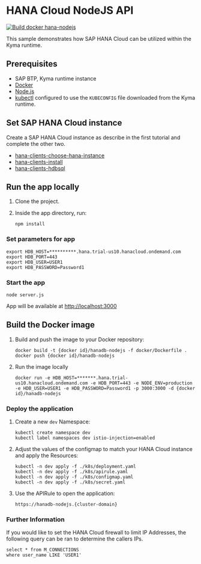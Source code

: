 # HANA Cloud NodeJS API

[![Build docker hana-nodejs](https://github.com/SAP-samples/kyma-runtime-extension-samples/actions/workflows/build-docker-hana-nodejs.yml/badge.svg?branch=main)](https://github.com/SAP-samples/kyma-runtime-extension-samples/actions/workflows/build-docker-hana-nodejs.yml)

This sample demonstrates how SAP HANA Cloud can be utilized within the Kyma runtime.

## Prerequisites

- SAP BTP, Kyma runtime instance
- [Docker](https://www.docker.com/)
- [Node.js](https://nodejs.org/en/)
- [kubectl](https://kubernetes.io/docs/tasks/tools/install-kubectl/) configured to use the `KUBECONFIG` file downloaded from the Kyma runtime.

## Set SAP HANA Cloud instance

Create a SAP HANA Cloud instance as describe in the first tutorial and complete the other two.

- [hana-clients-choose-hana-instance](https://developers.sap.com/tutorials/hana-clients-choose-hana-instance.html)
- [hana-clients-install](https://developers.sap.com/tutorials/hana-clients-install.html)
- [hana-clients-hdbsql](https://developers.sap.com/tutorials/hana-clients-hdbsql.html)

## Run the app locally

1. Clone the project.

2. Inside the app directory, run:

   ```shell
   npm install
   ```

### Set parameters for app

```shell
export HDB_HOST=**********.hana.trial-us10.hanacloud.ondemand.com
export HDB_PORT=443
export HDB_USER=USER1
export HDB_PASSWORD=Password1
```

### Start the app

```shell
node server.js
```

App will be available at [http://localhost:3000](http://localhost:3000)

## Build the Docker image

1. Build and push the image to your Docker repository:

   ```shell
   docker build -t {docker id}/hanadb-nodejs -f docker/Dockerfile .
   docker push {docker id}/hanadb-nodejs
   ```

2. Run the image locally

   ```shell
   docker run -e HDB_HOST=*******.hana.trial-us10.hanacloud.ondemand.com -e HDB_PORT=443 -e NODE_ENV=production -e HDB_USER=USER1 -e HDB_PASSWORD=Password1 -p 3000:3000 -d {docker id}/hanadb-nodejs
   ```

### Deploy the application

1. Create a new `dev` Namespace:

   ```shell
   kubectl create namespace dev
   kubectl label namespaces dev istio-injection=enabled
   ```

2. Adjust the values of the configmap to match your HANA Cloud instance and apply the Resources:

   ```shell
   kubectl -n dev apply -f ./k8s/deployment.yaml
   kubectl -n dev apply -f ./k8s/apirule.yaml
   kubectl -n dev apply -f ./k8s/configmap.yaml
   kubectl -n dev apply -f ./k8s/secret.yaml
   ```

3. Use the APIRule to open the application:

   ```shell
   https://hanadb-nodejs.{cluster-domain}
   ```

### Further Information

If you would like to set the HANA Cloud firewall to limit IP Addresses, the following query can be ran to determine the callers IPs.

```shell
select * from M_CONNECTIONS
where user_name LIKE 'USER1'
```
